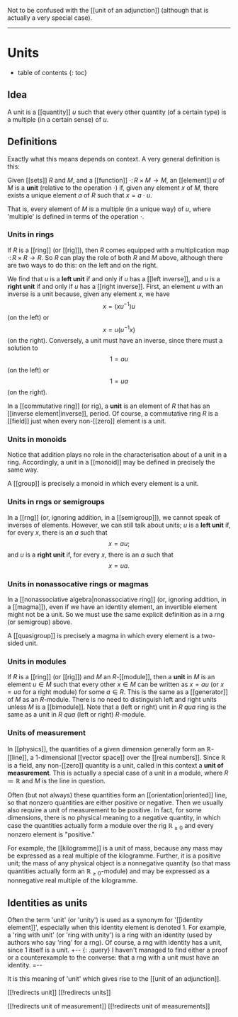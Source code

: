 Not to be confused with the [[unit of an adjunction]] (although that is actually a very special case).

****

# Units
* table of contents
{: toc}

## Idea

A unit is a [[quantity]] $u$ such that every other quantity (of a certain type) is a multiple (in a certain sense) of $u$.


## Definitions

Exactly what this means depends on context.  A very general definition is this:

Given [[sets]] $R$ and $M$, and a [[function]] ${\cdot}\colon R \times M \to M$, an [[element]] $u$ of $M$ is a __unit__ (relative to the operation ${\cdot}$) if, given any element $x$ of $M$, there exists a unique element $a$ of $R$ such that $x = a \cdot u$.

That is, every element of $M$ is a multiple (in a unique way) of $u$, where 'multiple' is defined in terms of the operation ${\cdot}$.


### Units in rings

If $R$ is a [[ring]] (or [[rig]]), then $R$ comes equipped with a multiplication map ${\cdot}\colon R \times R \to R$.  So $R$ can play the role of both $R$ and $M$ above, although there are two ways to do this: on the left and on the right.

We find that $u$ is a __left unit__ if and only if $u$ has a [[left inverse]], and $u$ is a __right unit__ if and only if $u$ has a [[right inverse]].  First, an element $u$ with an inverse is a unit because, given any element $x$, we have
$$ x = (x u^{-1}) u $$
(on the left) or
$$ x = u (u^{-1} x) $$
(on the right).  Conversely, a unit must have an inverse, since there must a solution to
$$ 1 = a u $$
(on the left) or
$$ 1 = u a $$
(on the right).

In a [[commutative ring]] (or rig), a __unit__ is an element of $R$ that has an [[inverse element|inverse]], period.  Of course, a commutative ring $R$ is a [[field]] just when every non-[[zero]] element is a unit.


### Units in monoids

Notice that addition plays no role in the characterisation about of a unit in a ring.  Accordingly, a unit in a [[monoid]] may be defined in precisely the same way.

A [[group]] is precisely a monoid in which every element is a unit.


### Units in rngs or semigroups

In a [[rng]] (or, ignoring addition, in a [[semigroup]]), we cannot speak of inverses of elements.  However, we can still talk about units; $u$ is a __left unit__ if, for every $x$, there is an $a$ such that
$$ x = a u ;$$
and $u$ is a __right unit__ if, for every $x$, there is an $a$ such that
$$ x = u a .$$


### Units in nonassocative rings or magmas

In a [[nonassociative algebra|nonassociative ring]] (or, ignoring addition, in a [[magma]]), even if we have an identity element, an invertible element might not be a unit.  So we must use the same explicit definition as in a rng (or semigroup) above.

A [[quasigroup]] is precisely a magma in which every element is a two-sided unit.


### Units in modules

If $R$ is a [[ring]] (or [[rig]]) and $M$ an $R$-[[module]], then a __unit__ in $M$ is an element $u \in M$ such that every other $x \in M$ can be written as $x = a u$ (or $x = u a$ for a right module) for some $a \in R$.  This is the same as a [[generator]] of $M$ as an $R$-module.  There is no need to distinguish left and right units unless $M$ is a [[bimodule]].  Note that a (left or right) unit in $R$ _qua_ ring is the same as a unit in $R$ _qua_ (left or right) $R$-module.


### Units of measurement

In [[physics]], the quantities of a given dimension generally form an $\mathbb{R}$-[[line]], a $1$-dimensional [[vector space]] over the [[real numbers]].  Since $\mathbb{R}$ is a field, any non-[[zero]] quantity is a unit, called in this context a __unit of measurement__.  This is actually a special case of a unit in a module, where $R \coloneqq \mathbb{R}$ and $M$ is the line in question.

Often (but not always) these quantities form an [[orientation|oriented]] line, so that nonzero quantities are either positive or negative.  Then we usually also require a unit of measurement to be positive.  In fact, for some dimensions, there is no physical meaning to a negative quantity, in which case the quantities actually form a module over the rig $\mathbb{R}_{\ge 0}$ and every nonzero element is "positive."

For example, the [[kilogramme]] is a unit of mass, because any mass may be expressed as a real multiple of the kilogramme.  Further, it is a positive unit; the mass of any physical object is a nonnegative quantity (so that mass quantities actually form an $\mathbb{R}_{\ge 0}$-module) and may be expressed as a nonnegative real multiple of the kilogramme.


## Identities as units

Often the term 'unit' (or 'unity') is used as a synonym for '[[identity element]]', especially when this identity element is denoted $1$.  For example, a 'ring with unit' (or 'ring with unity') is a ring with an identity (used by authors who say 'ring' for a rng).  Of course, a rng with identity has a unit, since $1$ itself is a unit.
+-- {: .query}
I haven\'t managed to find either a proof or a counterexample to the converse: that a rng with a unit must have an identity.
=--

It is this meaning of 'unit' which gives rise to the [[unit of an adjunction]].


[[!redirects unit]]
[[!redirects units]]

[[!redirects unit of measurement]]
[[!redirects unit of measurements]]
